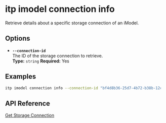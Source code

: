 # itp imodel connection info

Retrieve details about a specific storage connection of an iModel.

## Options

- **`--connection-id`**  
  The ID of the storage connection to retrieve.  
  **Type:** `string` **Required:** Yes

## Examples

```bash
itp imodel connection info --connection-id "bf4d8b36-25d7-4b72-b38b-12c1f0325f42"
```

## API Reference

[Get Storage Connection](https://developer.bentley.com/apis/synchronization/operations/get-storage-connection/)
